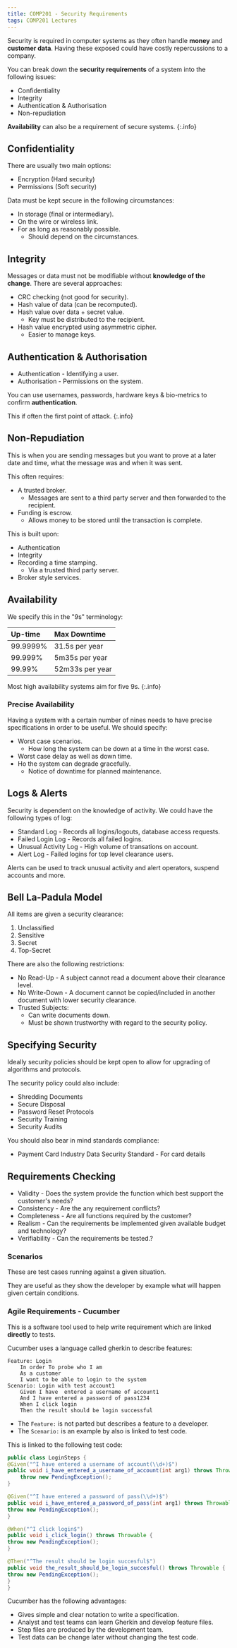 ```yaml
---
title: COMP201 - Security Requirements
tags: COMP201 Lectures
---
```

Security is required in computer systems as they often handle **money** and **customer data**. Having these exposed could have costly repercussions to a company. 

You can break down the **security requirements** of a system into the following issues:

* Confidentiality
* Integrity
* Authentication & Authorisation
* Non-repudiation

**Availability** can also be a requirement of secure systems.
{:.info}

## Confidentiality
There are usually two main options:

* Encryption (Hard security)
* Permissions (Soft security)

Data must be kept secure in the following circumstances:

* In storage (final or intermediary).
* On the wire or wireless link.
* For as long as reasonably possible.
	* Should depend on the circumstances.
	
## Integrity
Messages or data must not be modifiable without **knowledge of the change**. There are several approaches:

* CRC checking (not good for security).
* Hash value of data (can be recomputed).
* Hash value over data + secret value.
	* Key must be distributed to the recipient.
* Hash value encrypted using asymmetric cipher.
	* Easier to manage keys.
	
## Authentication & Authorisation

* Authentication - Identifying a user.
* Authorisation - Permissions on the system.

You can use usernames, passwords, hardware keys & bio-metrics to confirm **authentication**. 

This if often the first point of attack.
{:.info}

## Non-Repudiation
This is when you are sending messages but you want to prove at a later date and time, what the message was and when it was sent.

This often requires:

* A trusted broker.
	* Messages are sent to a third party server and then forwarded to the recipient.
* Funding is escrow.
	* Allows money to be stored until the transaction is complete.

This is built upon:

* Authentication
* Integrity
* Recording a time stamping.
	* Via a trusted third party server.
* Broker style services.

## Availability
We specify this in the "9s" terminology:

| Up-time | Max Downtime |
| :-- | :-- |
| 99.9999% | 31.5s per year |
| 99.999% | 5m35s per year |
| 99.99% | 52m33s per year |

Most high availability systems aim for five 9s.
{:.info}

### Precise Availability
Having a system with a certain number of nines needs to have precise specifications in order to be useful. We should specify:

* Worst case scenarios.
	* How long the system can be down at a time in the worst case.
* Worst case delay as well as down time.
* Ho the system can degrade gracefully.
	* Notice of downtime for planned maintenance.
	
## Logs & Alerts
Security is dependent on the knowledge of activity. We could have the following types of log:

* Standard Log - Records all logins/logouts, database access requests.
* Failed Login Log - Records all failed logins.
* Unusual Activity Log - High volume of transations on account.
* Alert Log - Failed logins for top level clearance users.

Alerts can be used to track unusual activity and alert operators, suspend accounts and more.

## Bell La-Padula Model
All items are given a security clearance:

1. Unclassified
1. Sensitive
1. Secret
1. Top-Secret

There are also the following restrictions:

* No Read-Up - A subject cannot read a document above their clearance level.
* No Write-Down - A document cannot be copied/included in another document with lower security clearance.
* Trusted Subjects:
	* Can write documents down.
	* Must be shown trustworthy with regard to the security policy.
	
## Specifying Security
Ideally security policies should be kept open to allow for upgrading of algorithms and protocols.

The security policy could also include:

* Shredding Documents
* Secure Disposal
* Password Reset Protocols
* Security Training
* Security Audits

You should also bear in mind standards compliance:

* Payment Card Industry Data Security Standard - For card details

## Requirements Checking

* Validity - Does the system provide the function which best support the customer's needs?
* Consistency - Are the any requirement conflicts?
* Completeness - Are all functions required by the customer?
* Realism - Can the requirements be implemented given available budget and technology?
* Verifiability - Can the requirements be tested.?

### Scenarios
These are test cases running against a given situation.

They are useful as they show the developer by example what will happen given certain conditions.

### Agile Requirements - Cucumber
This is a software tool used to help write requirement which are linked **directly** to tests.

Cucumber uses a language called gherkin to describe features:

```
Feature: Login
	In order To probe who I am
	As a customer
	I want to be able to login to the system
Scenario: Login with test account1
	Given I have  entered a username of account1
	And I have entered a password of pass1234
	When I click login
	Then the result should be login successful
```

* The `Feature:` is not parted but describes a feature to a developer.
* The `Scenario:` is an example by also is linked to test code.

This is linked to the following test code:

```java
public class LoginSteps {
@Given("^I have entered a username of account(\\d+)$")
public void i_have_entered_a_username_of_account(int arg1) throws Throwable {
	throw new PendingException();
}

@Given("^I have entered a password of pass(\\d+)$")
public void i_have_entered_a_password_of_pass(int arg1) throws Throwable {
throw new PendingException();
}

@When("^I click login$")
public void i_click_login() throws Throwable {
throw new PendingException();
}

@Then("^The result should be login succesful$")
public void the_result_should_be_login_succesful() throws Throwable {
throw new PendingException();
}
}
```

Cucumber has the following advantages:

* Gives simple and clear notation to write a specification.
* Analyst and test teams can learn Gherkin and develop feature files.
* Step files are produced by the development team.
* Test data can be change later without changing the test code.